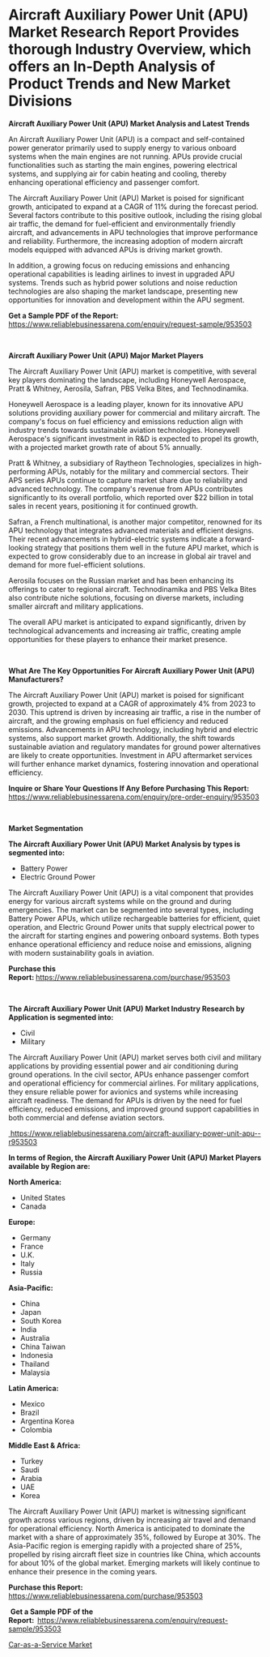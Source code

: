<p><h1>Aircraft Auxiliary Power Unit (APU) Market Research Report Provides thorough Industry Overview, which offers an In-Depth Analysis of Product Trends and New Market Divisions</h1></p><p><strong>Aircraft Auxiliary Power Unit (APU) Market Analysis and Latest Trends</strong></p>
<p><p>An Aircraft Auxiliary Power Unit (APU) is a compact and self-contained power generator primarily used to supply energy to various onboard systems when the main engines are not running. APUs provide crucial functionalities such as starting the main engines, powering electrical systems, and supplying air for cabin heating and cooling, thereby enhancing operational efficiency and passenger comfort.</p><p>The Aircraft Auxiliary Power Unit (APU) Market is poised for significant growth, anticipated to expand at a CAGR of 11% during the forecast period. Several factors contribute to this positive outlook, including the rising global air traffic, the demand for fuel-efficient and environmentally friendly aircraft, and advancements in APU technologies that improve performance and reliability. Furthermore, the increasing adoption of modern aircraft models equipped with advanced APUs is driving market growth. </p><p>In addition, a growing focus on reducing emissions and enhancing operational capabilities is leading airlines to invest in upgraded APU systems. Trends such as hybrid power solutions and noise reduction technologies are also shaping the market landscape, presenting new opportunities for innovation and development within the APU segment.</p></p>
<p><strong>Get a Sample PDF of the Report:&nbsp;</strong> <a href="https://www.reliablebusinessarena.com/enquiry/request-sample/953503?utm_campaign=2988&utm_medium=2&utm_source=Github&utm_content=ia&utm_term=30032025&utm_id=aircraft-auxiliary-power-unit-apu">https://www.reliablebusinessarena.com/enquiry/request-sample/953503</a></p>
<p>&nbsp;</p>
<p><strong>Aircraft Auxiliary Power Unit (APU) Major Market Players</strong></p>
<p><p>The Aircraft Auxiliary Power Unit (APU) market is competitive, with several key players dominating the landscape, including Honeywell Aerospace, Pratt & Whitney, Aerosila, Safran, PBS Velka Bites, and Technodinamika. </p><p>Honeywell Aerospace is a leading player, known for its innovative APU solutions providing auxiliary power for commercial and military aircraft. The company's focus on fuel efficiency and emissions reduction align with industry trends towards sustainable aviation technologies. Honeywell Aerospace's significant investment in R&D is expected to propel its growth, with a projected market growth rate of about 5% annually.</p><p>Pratt & Whitney, a subsidiary of Raytheon Technologies, specializes in high-performing APUs, notably for the military and commercial sectors. Their APS series APUs continue to capture market share due to reliability and advanced technology. The company's revenue from APUs contributes significantly to its overall portfolio, which reported over $22 billion in total sales in recent years, positioning it for continued growth.</p><p>Safran, a French multinational, is another major competitor, renowned for its APU technology that integrates advanced materials and efficient designs. Their recent advancements in hybrid-electric systems indicate a forward-looking strategy that positions them well in the future APU market, which is expected to grow considerably due to an increase in global air travel and demand for more fuel-efficient solutions.</p><p>Aerosila focuses on the Russian market and has been enhancing its offerings to cater to regional aircraft. Technodinamika and PBS Velka Bites also contribute niche solutions, focusing on diverse markets, including smaller aircraft and military applications.</p><p>The overall APU market is anticipated to expand significantly, driven by technological advancements and increasing air traffic, creating ample opportunities for these players to enhance their market presence.</p></p>
<p>&nbsp;</p>
<p><strong>What Are The Key Opportunities For Aircraft Auxiliary Power Unit (APU) Manufacturers?</strong></p>
<p><p>The Aircraft Auxiliary Power Unit (APU) market is poised for significant growth, projected to expand at a CAGR of approximately 4% from 2023 to 2030. This uptrend is driven by increasing air traffic, a rise in the number of aircraft, and the growing emphasis on fuel efficiency and reduced emissions. Advancements in APU technology, including hybrid and electric systems, also support market growth. Additionally, the shift towards sustainable aviation and regulatory mandates for ground power alternatives are likely to create opportunities. Investment in APU aftermarket services will further enhance market dynamics, fostering innovation and operational efficiency.</p></p>
<p><strong>Inquire or Share Your Questions If Any Before Purchasing This Report:</strong> <a href="https://www.reliablebusinessarena.com/enquiry/pre-order-enquiry/953503?utm_campaign=2988&utm_medium=2&utm_source=Github&utm_content=ia&utm_term=30032025&utm_id=aircraft-auxiliary-power-unit-apu">https://www.reliablebusinessarena.com/enquiry/pre-order-enquiry/953503</a></p>
<p>&nbsp;</p>
<p><strong>Market Segmentation</strong></p>
<p><strong>The Aircraft Auxiliary Power Unit (APU) Market Analysis by types is segmented into:</strong></p>
<p><ul><li>Battery Power</li><li>Electric Ground Power</li></ul></p>
<p><p>The Aircraft Auxiliary Power Unit (APU) is a vital component that provides energy for various aircraft systems while on the ground and during emergencies. The market can be segmented into several types, including Battery Power APUs, which utilize rechargeable batteries for efficient, quiet operation, and Electric Ground Power units that supply electrical power to the aircraft for starting engines and powering onboard systems. Both types enhance operational efficiency and reduce noise and emissions, aligning with modern sustainability goals in aviation.</p></p>
<p><strong>Purchase this Report:&nbsp;</strong><a href="https://www.reliablebusinessarena.com/purchase/953503?utm_campaign=2988&utm_medium=2&utm_source=Github&utm_content=ia&utm_term=30032025&utm_id=aircraft-auxiliary-power-unit-apu">https://www.reliablebusinessarena.com/purchase/953503</a></p>
<p>&nbsp;</p>
<p><strong>The Aircraft Auxiliary Power Unit (APU) Market Industry Research by Application is segmented into:</strong></p>
<p><ul><li>Civil</li><li>Military</li></ul></p>
<p><p>The Aircraft Auxiliary Power Unit (APU) market serves both civil and military applications by providing essential power and air conditioning during ground operations. In the civil sector, APUs enhance passenger comfort and operational efficiency for commercial airlines. For military applications, they ensure reliable power for avionics and systems while increasing aircraft readiness. The demand for APUs is driven by the need for fuel efficiency, reduced emissions, and improved ground support capabilities in both commercial and defense aviation sectors.</p></p>
<p><a href="https://www.reliablebusinessarena.com/aircraft-auxiliary-power-unit-apu--r953503?utm_campaign=2988&utm_medium=2&utm_source=Github&utm_content=ia&utm_term=30032025&utm_id=aircraft-auxiliary-power-unit-apu">&nbsp;https://www.reliablebusinessarena.com/aircraft-auxiliary-power-unit-apu--r953503</a></p>
<p><strong>In terms of Region, the Aircraft Auxiliary Power Unit (APU) Market Players available by Region are:</strong></p>
<p>
    <p> <strong> North America: </strong>
        <ul>
            <li>United States</li>
            <li>Canada</li>
        </ul>
        </p> 
    <p> <strong> Europe: </strong>
        <ul>
            <li>Germany</li>
            <li>France</li>
            <li>U.K.</li>
            <li>Italy</li>
            <li>Russia</li>
        </ul>
        </p> 
    <p> <strong> Asia-Pacific: </strong>
        <ul>
            <li>China</li>
            <li>Japan</li>
            <li>South Korea</li>
            <li>India</li>
            <li>Australia</li>
            <li>China Taiwan</li>
            <li>Indonesia</li>
            <li>Thailand</li>
            <li>Malaysia</li>
        </ul>
        </p> 
    <p> <strong> Latin America: </strong>
        <ul>
            <li>Mexico</li>
            <li>Brazil</li>
            <li>Argentina Korea</li>
            <li>Colombia</li>
        </ul>
        </p> 
    <p> <strong> Middle East & Africa: </strong>
        <ul>
            <li>Turkey</li>
            <li>Saudi</li>
            <li>Arabia</li>
            <li>UAE</li>
            <li>Korea</li>
        </ul>
    </p>
    </p>
<p><p>The Aircraft Auxiliary Power Unit (APU) market is witnessing significant growth across various regions, driven by increasing air travel and demand for operational efficiency. North America is anticipated to dominate the market with a share of approximately 35%, followed by Europe at 30%. The Asia-Pacific region is emerging rapidly with a projected share of 25%, propelled by rising aircraft fleet size in countries like China, which accounts for about 10% of the global market. Emerging markets will likely continue to enhance their presence in the coming years.</p></p>
<p><strong>Purchase this Report: </strong><a href="https://www.reliablebusinessarena.com/purchase/953503?utm_campaign=2988&utm_medium=2&utm_source=Github&utm_content=ia&utm_term=30032025&utm_id=aircraft-auxiliary-power-unit-apu">https://www.reliablebusinessarena.com/purchase/953503</a></p>
<p>&nbsp;<strong>Get a Sample PDF of the Report:&nbsp;&nbsp;</strong><a href="https://www.reliablebusinessarena.com/enquiry/request-sample/953503?utm_campaign=2988&utm_medium=2&utm_source=Github&utm_content=ia&utm_term=30032025&utm_id=aircraft-auxiliary-power-unit-apu">https://www.reliablebusinessarena.com/enquiry/request-sample/953503</a></p>
<p><strong></strong></p>
<p><p><a href="https://github.com/pidlisseas/Market-Research-Report-List-1/blob/main/car-as-a-service-market.md?utm_campaign=2988&utm_medium=2&utm_source=Github&utm_content=ia&utm_term=30032025&utm_id=aircraft-auxiliary-power-unit-apu">Car-as-a-Service Market</a></p></p>